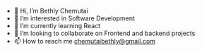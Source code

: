 - 👋 Hi, I’m Bethly Chemutai
- 👀 I’m interested in Software Development
- 🌱 I’m currently learning React
- 💞️ I’m looking to collaborate on Frontend and backend projects
- 📫 How to reach me chemutaibethly@gmail.com

<!---
Bethly9996/Bethly9996 is a ✨ special ✨ repository because its `README.md` (this file) appears on your GitHub profile.
You can click the Preview link to take a look at your changes.
--->
